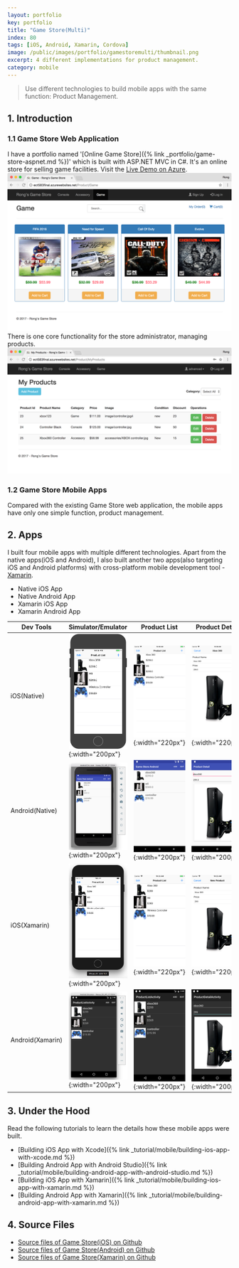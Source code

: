 ```yaml
---
layout: portfolio
key: portfolio
title: "Game Store(Multi)"
index: 80
tags: [iOS, Android, Xamarin, Cordova]
image: /public/images/portfolio/gamestoremulti/thumbnail.png
excerpt: 4 different implementations for product management.
category: mobile
---
```


> Use different technologies to build mobile apps with the same function: Product Management.

## 1. Introduction
### 1.1 Game Store Web Application
I have a portfolio named '[Online Game Store]({% link _portfolio/game-store-aspnet.md %})' which is built with ASP.NET MVC in C#. It's an online store for selling game facilities. Visit the <a href="https://ect583final.azurewebsites.net/" target="\_blank">Live Demo on Azure</a>.
![image](/public/images/portfolio/gamestoremulti/gamestore_web.png)  
There is one core functionality for the store administrator, managing products.
![image](/public/images/portfolio/gamestoremulti/gamestore_products.png)
### 1.2 Game Store Mobile Apps
Compared with the existing Game Store web application, the mobile apps have only one simple function, product management.

## 2. Apps
I built four mobile apps with multiple different technologies. Apart from the native apps(iOS and Android), I also built another two apps(also targeting iOS and Android platforms) with cross-platform mobile development tool - [Xamarin](https://xamarin.com/).
* Native iOS App
* Native Android App
* Xamarin iOS App
* Xamarin Android App

| Dev Tools       | Simulator/Emulator | Product List | Product Detail | Product Deletion |
|-----------------|--------------------|--------------|----------------|------------------|
| iOS(Native)     | ![image](/public/images/portfolio/gamestoremulti/ios_native_simulator.png){:width="200px"} | ![image](/public/images/portfolio/gamestoremulti/ios_native_productlist.png){:width="220px"} | ![image](/public/images/portfolio/gamestoremulti/ios_native_productdetail.png){:width="220px"} | ![image](/public/images/portfolio/gamestoremulti/ios_native_productdeletion.png){:width="220px"} |
| Android(Native) | ![image](/public/images/portfolio/gamestoremulti/android_native_emulator.png){:width="200px"} | ![image](/public/images/portfolio/gamestoremulti/android_native_productlist.png){:width="200px"} | ![image](/public/images/portfolio/gamestoremulti/android_native_productdetail.png){:width="200px"} | ![image](/public/images/portfolio/gamestoremulti/android_native_productdeletion.png){:width="200px"} |
| iOS(Xamarin)    | ![image](/public/images/portfolio/gamestoremulti/ios_xamarin_simulator.png){:width="200px"} | ![image](/public/images/portfolio/gamestoremulti/ios_xamarin_productlist.png){:width="220px"} | ![image](/public/images/portfolio/gamestoremulti/ios_xamarin_productdetail.png){:width="220px"} | ![image](/public/images/portfolio/gamestoremulti/ios_xamarin_productdeletion.png){:width="220px"} |
| Android(Xamarin)| ![image](/public/images/portfolio/gamestoremulti/android_xamarin_emulator.png){:width="200px"} | ![image](/public/images/portfolio/gamestoremulti/android_xamarin_productlist.png){:width="200px"} | ![image](/public/images/portfolio/gamestoremulti/android_xamarin_productdetail.png){:width="200px"} | ![image](/public/images/portfolio/gamestoremulti/android_xamarin_productdeletion.png){:width="200px"} |

## 3. Under the Hood
Read the following tutorials to learn the details how these mobile apps were built.
* [Building iOS App with Xcode]({% link _tutorial/mobile/building-ios-app-with-xcode.md %})
* [Building Android App with Android Studio]({% link _tutorial/mobile/building-android-app-with-android-studio.md %})
* [Building iOS App with Xamarin]({% link _tutorial/mobile/building-ios-app-with-xamarin.md %})
* [Building Android App with Xamarin]({% link _tutorial/mobile/building-android-app-with-xamarin.md %})

## 4. Source Files
* [Source files of Game Store(iOS) on Github](https://github.com/jojozhuang/game-store-ios)
* [Source files of Game Store(Android) on Github](https://github.com/jojozhuang/game-store-android)
* [Source files of Game Store(Xamarin) on Github](https://github.com/jojozhuang/game-store-xamarin)
